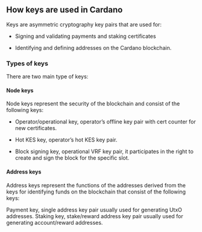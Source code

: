 
## How keys are used in Cardano

Keys are asymmetric cryptography key pairs that are used for:

- Signing and validating payments and staking certificates

- Identifying and defining addresses on the Cardano blockchain.

### Types of keys
There are two main type of keys:

#### Node keys
Node keys represent the security of the blockchain and consist of the following keys:

- Operator/operational key, operator’s offline key pair with cert counter for new certificates.

- Hot KES key, operator’s hot KES key pair.

- Block signing key, operational VRF key pair, it participates in the right to create and sign the block for the specific slot.

#### Address keys

Address keys represent the functions of the addresses derived from the keys for identifying funds on the blockchain that consist of the following keys:

Payment key, single address key pair usually used for generating UtxO addresses. Staking key, stake/reward address key pair usually used for generating account/reward addresses.
